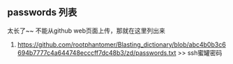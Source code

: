 ## passwords 列表
太长了~~ 不能从github web页面上传，那就在这里列出来

1. https://github.com/rootphantomer/Blasting_dictionary/blob/abc4b0b3c6694b7777c4a644748ecccff7dc48b3/zd/passwords.txt >>  ssh蜜罐密码
